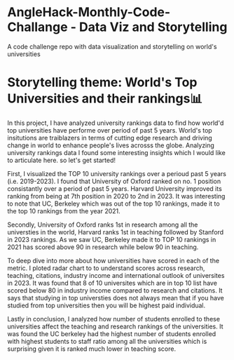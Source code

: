 # AngleHack-Monthly-Code-Challange - Data Viz and Storytelling
A code challenge repo with data visualization and storytelling on world's universities

# Storytelling theme: World's Top Universities and their rankings📊

In this project, I have analyzed university rankings data to find how world'd top universities have performe over period of past 5 years. World's top insitutions are traiblazers in terms of cutting edge research and driving change in world to enhance people's lives acrosss the globe. Analyzing university rankings data I found some interesting insights which I would like to articulate here. so let's get started!

First, I visualized the TOP 10 university rankings over a perioud past 5 years (i.e. 2019-2023). I found that University of Oxford ranked on no. 1 position consistantly over a period of past 5 years. Harvard University improved its ranking from being at 7th position in 2020 to 2nd in 2023. It was interesting to note that UC, Berkeley which was out of the top 10 rankings, made it to the top 10 rankings from the year 2021.

Secondly, University of Oxford ranks 1st in research among all the universties in the world, Harvard ranks 1st in teaching followed by Stanford in 2023 rankings. As we saw UC, Berkeley made it to TOP 10 rankings in 2021 has scored above 90 in research while below 90 in teaching. 

To deep dive into more about how universities have scored in each of the metric. I ploted radar chart to to understand scores across research, teaching, citations, industry income and international outlook of universites in 2023. It was found that 8 of 10 universites which are in top 10 list have scored below 80 in industry income compared to research and citations. It says that studying in top universties does not always mean that if you have studied from top universities then you will be highest paid individual.

Lastly in conclusion, I analyzed how number of students enrolled to these universities affect the teaching and research rankings of the universities. It was found the UC berkeley had the highest number of students enrolled with highest students to staff ratio among all the universities which is surprising given it is ranked much lower in teaching score.
